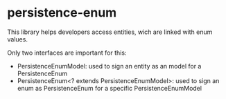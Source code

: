 # persistence-enum

This library helps developers access entities, wich are linked with enum values. 

Only two interfaces are important for this:

- PersistenceEnumModel: used to sign an entity as an model for a PersistenceEnum
- PersistenceEnum<? extends PersistenceEnumModel>: used to sign an enum as PersistenceEnum for a specific PersistenceEnumModel
